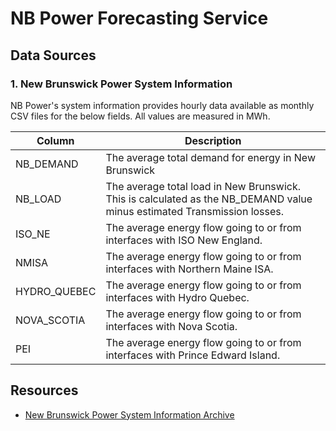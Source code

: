 


# NB Power Forecasting Service


## Data Sources

### 1. New Brunswick Power System Information
NB Power's system information provides hourly data available as monthly CSV files for the below fields. All values are measured in MWh.

| **Column**   | **Description**                                                                                                         |
|--------------|-------------------------------------------------------------------------------------------------------------------------|
| NB_DEMAND    | The average total demand for energy in New Brunswick                                                                    |
| NB_LOAD      | The average total load in New Brunswick. This is calculated as the NB_DEMAND value minus estimated Transmission losses. |
| ISO_NE       | The average energy flow going to or from interfaces with ISO New England.                                               |
| NMISA        | The average energy flow going to or from interfaces with Northern Maine ISA.                                            |
| HYDRO_QUEBEC | The average energy flow going to or from interfaces with Hydro Quebec.                                                  |
| NOVA_SCOTIA  | The average energy flow going to or from interfaces with Nova Scotia.                                                   |
| PEI          | The average energy flow going to or from interfaces with Prince Edward Island.                                          |



## Resources
- [New Brunswick Power System Information Archive](https://tso.nbpower.com/Public/en/system_information_archive.aspx)